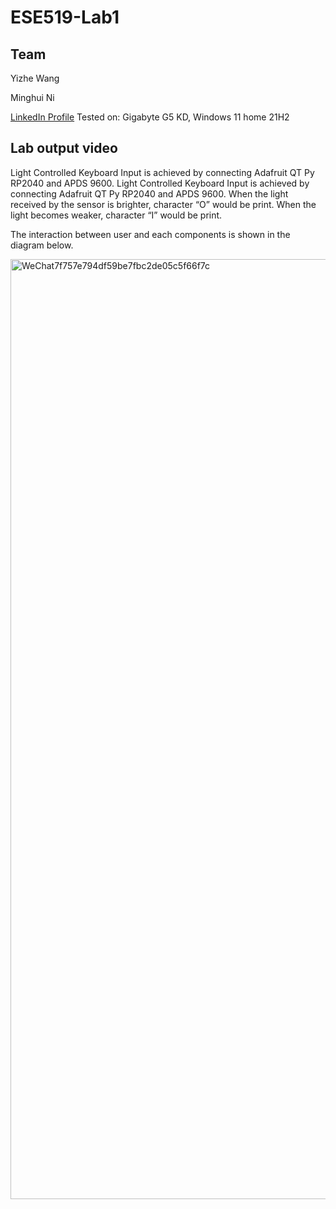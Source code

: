 # ESE519-Lab1

## Team 

Yizhe Wang 

Minghui Ni

[LinkedIn Profile](https://www.linkedin.com/in/minghui-ni/)
Tested on: Gigabyte G5 KD, Windows 11 home 21H2

## Lab output video



Light Controlled Keyboard Input is achieved by connecting Adafruit QT Py RP2040 and APDS 9600. Light Controlled Keyboard Input is achieved by connecting Adafruit QT Py RP2040 and APDS 9600. When the light received by the sensor is brighter, character “O” would be print. When the light becomes weaker, character “I” would be print. 

The interaction between user and each components is shown in the diagram below.

<img width="1504" alt="WeChat7f757e794df59be7fbc2de05c5f66f7c" src="https://user-images.githubusercontent.com/114015725/191332983-37bab0b9-2005-4332-ab65-120983f8fb5b.png">
